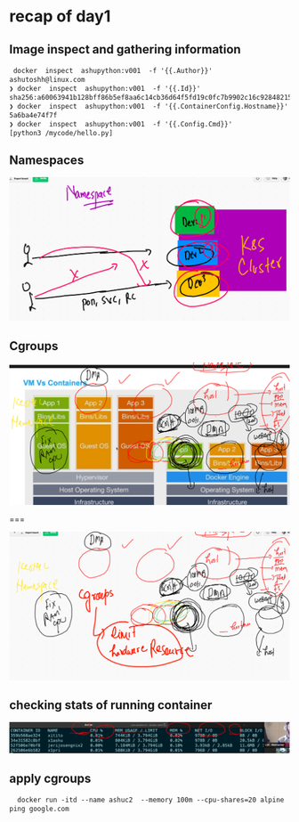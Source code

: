 # recap of day1

## Image inspect and gathering information 

```
 docker  inspect  ashupython:v001  -f '{{.Author}}'
ashutoshh@linux.com
❯ docker  inspect  ashupython:v001  -f '{{.Id}}'
sha256:a60063941b128bff86b5ef8aa6c14cb36d64f5fd19c0fc7b9902c16c92848215
❯ docker  inspect  ashupython:v001  -f '{{.ContainerConfig.Hostname}}'
5a6ba4e74f7f
❯ docker  inspect  ashupython:v001  -f '{{.Config.Cmd}}'
[python3 /mycode/hello.py]

```

## Namespaces 

<img src="ns.png">

## Cgroups 

<img src="cg1.png">


===

<img src="g.png">

## checking stats of running container 

<img src="stats.png">

## apply cgroups 

```
  docker run -itd --name ashuc2  --memory 100m --cpu-shares=20 alpine ping google.com 
```
 
 

